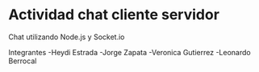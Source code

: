 # Actividad chat cliente servidor 

Chat utilizando Node.js y Socket.io

Integrantes 
-Heydi Estrada
-Jorge Zapata
-Veronica Gutierrez 
-Leonardo Berrocal
